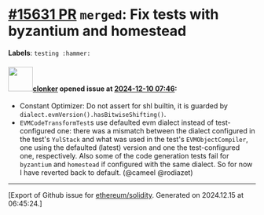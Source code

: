 # [\#15631 PR](https://github.com/ethereum/solidity/pull/15631) `merged`: Fix tests with byzantium and homestead
**Labels**: `testing :hammer:`


#### <img src="https://avatars.githubusercontent.com/u/1685266?v=4" width="50">[clonker](https://github.com/clonker) opened issue at [2024-12-10 07:46](https://github.com/ethereum/solidity/pull/15631):

- Constant Optimizer: Do not assert for shl builtin, it is guarded by `dialect.evmVersion().hasBitwiseShifting()`.
- `EVMCodeTransformTest`s use defaulted evm dialect instead of test-configured one: there was a mismatch between the dialect configured in the test's `YulStack` and what was used in the test's `EVMObjectCompiler`, one using the defaulted (latest) version and one the test-configured one, respectively. Also some of the code generation tests fail for `byzantium` and `homestead` if configured with the same dialect. So for now I have reverted back to default. (@cameel @rodiazet)




-------------------------------------------------------------------------------



[Export of Github issue for [ethereum/solidity](https://github.com/ethereum/solidity). Generated on 2024.12.15 at 06:45:24.]
